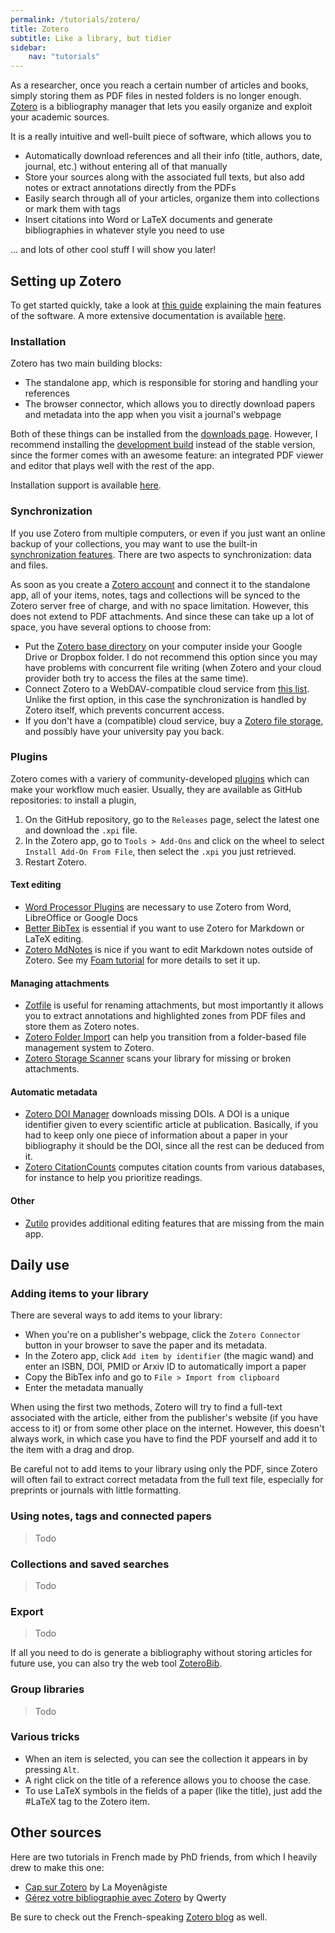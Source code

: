 ```yaml
---
permalink: /tutorials/zotero/
title: Zotero
subtitle: Like a library, but tidier
sidebar:
    nav: "tutorials"
---
```


As a researcher, once you reach a certain number of articles and books, simply storing them as PDF files in nested folders is no longer enough. [Zotero](https://www.zotero.org/) is a bibliography manager that lets you easily organize and exploit your academic sources.

It is a really intuitive and well-built piece of software, which allows you to

- Automatically download references and all their info (title, authors, date, journal, etc.) without entering all of that manually
- Store your sources along with the associated full texts, but also add notes or extract annotations directly from the PDFs
- Easily search through all of your articles, organize them into collections or mark them with tags
- Insert citations into Word or LaTeX documents and generate bibliographies in whatever style you need to use

... and lots of other cool stuff I will show you later!

## Setting up Zotero

To get started quickly, take a look at [this guide](https://www.zotero.org/support/quick_start_guide) explaining the main features of the software. A more extensive documentation is available [here](https://www.zotero.org/support/).

### Installation

Zotero has two main building blocks:

- The standalone app, which is responsible for storing and handling your references
- The browser connector, which allows you to directly download papers and metadata into the app when you visit a journal's webpage

Both of these things can be installed from the [downloads page](https://www.zotero.org/download/). However, I recommend installing the [development build](https://www.zotero.org/support/dev_builds) instead of the stable version, since the former comes with an awesome feature: an integrated PDF viewer and editor that plays well with the rest of the app.

Installation support is available [here](https://www.zotero.org/support/installation).

### Synchronization

If you use Zotero from multiple computers, or even if you just want an online backup of your collections, you may want to use the built-in [synchronization features](https://www.zotero.org/support/sync). There are two aspects to synchronization: data and files.

As soon as you create a [Zotero account](https://www.zotero.org/user/register/) and connect it to the standalone app, all of your items, notes, tags and collections will be synced to the Zotero server free of charge, and with no space limitation. However, this does not extend to PDF attachments. And since these can take up a lot of space, you have several options to choose from:

- Put the [Zotero base directory](https://www.zotero.org/support/preferences/advanced) on your computer inside your Google Drive or Dropbox folder. I do not recommend this option since you may have problems with concurrent file writing (when Zotero and your cloud provider both try to access the files at the same time).
- Connect Zotero to a WebDAV-compatible cloud service from [this list](https://www.zotero.org/support/kb/webdav_services). Unlike the first option, in this case the synchronization is handled by Zotero itself, which prevents concurrent access.
- If you don't have a (compatible) cloud service, buy a [Zotero file storage](https://www.zotero.org/storage?id=storage), and possibly have your university pay you back.

### Plugins

Zotero comes with a variery of community-developed [plugins](https://www.zotero.org/support/plugins) which can make your workflow much easier. Usually, they are available as GitHub repositories: to install a plugin,

1. On the GitHub repository, go to the `Releases` page, select the latest one and download the `.xpi` file.
2. In the Zotero app, go to `Tools > Add-Ons` and click on the wheel to select `Install Add-On From File`, then select the `.xpi` you just retrieved.
3. Restart Zotero.

#### Text editing

- [Word Processor Plugins](https://www.zotero.org/support/word_processor_integration) are necessary to use Zotero from Word, LibreOffice or Google Docs
- [Better BibTex](https://retorque.re/zotero-better-bibtex/) is essential if you want to use Zotero for Markdown or LaTeX editing.
- [Zotero MdNotes](https://argentinaos.com/zotero-mdnotes/) is nice if you want to edit Markdown notes outside of Zotero. See my [Foam tutorial](foam.md) for more details to set it up.

#### Managing attachments

- [Zotfile](http://zotfile.com/) is useful for renaming attachments, but most importantly it allows you to extract annotations and highlighted zones from PDF files and store them as Zotero notes.
- [Zotero Folder Import](https://github.com/retorquere/zotero-folder-import) can help you transition from a folder-based file management system to Zotero.
- [Zotero Storage Scanner](https://github.com/retorquere/zotero-storage-scanner) scans your library for missing or broken attachments.

#### Automatic metadata

- [Zotero DOI Manager](https://github.com/bwiernik/zotero-shortdoi) downloads missing DOIs. A DOI is a unique identifier given to every scientific article at publication. Basically, if you had to keep only one piece of information about a paper in your bibliography it should be the DOI, since all the rest can be deduced from it.
- [Zotero CitationCounts](https://github.com/eschnett/zotero-citationcounts) computes citation counts from various databases, for instance to help you prioritize readings.

#### Other

- [Zutilo](https://github.com/wshanks/Zutilo) provides additional editing features that are missing from the main app.

## Daily use

### Adding items to your library

There are several ways to add items to your library:

- When you're on a publisher's webpage, click the `Zotero Connector` button in your browser to save the paper and its metadata.
- In the Zotero app, click `Add item by identifier` (the magic wand) and enter an ISBN, DOI, PMID or Arxiv ID to automatically import a paper
- Copy the BibTex info and go to `File > Import from clipboard`
- Enter the metadata manually

When using the first two methods, Zotero will try to find a full-text associated with the article, either from the publisher's website (if you have access to it) or from some other place on the internet. However, this doesn't always work, in which case you have to find the PDF yourself and add it to the item with a drag and drop.

Be careful not to add items to your library using only the PDF, since Zotero will often fail to extract correct metadata from the full text file, especially for preprints or journals with little formatting.

### Using notes, tags and connected papers

> Todo

### Collections and saved searches

> Todo

### Export

> Todo

If all you need to do is generate a bibliography without storing articles for future use, you can also try the web tool [ZoteroBib](https://zbib.org/).

### Group libraries

> Todo

### Various tricks

- When an item is selected, you can see the collection it appears in by pressing `Alt`.
- A right click on the title of a reference allows you to choose the case.
- To use LaTeX symbols in the fields of a paper (like the title), just add the #LaTeX tag to the Zotero item.

## Other sources

Here are two tutorials in French made by PhD friends, from which I heavily drew to make this one:

- [Cap sur Zotero](http://la.moyenagiste.fr/cap-sur-zotero) by La Moyenâgiste
- [Gérez votre bibliographie avec Zotero](https://zestedesavoir.com/tutoriels/2041/gerez-votre-bibliographie-avec-zotero/) by Qwerty

Be sure to check out the French-speaking [Zotero blog](https://zotero.hypotheses.org/) as well.
